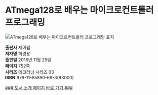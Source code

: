   
# ATmega128로 배우는 마이크로컨트롤러 프로그래밍
  
 ![ATmega128로 배우는 마이크로컨트롤러 프로그래밍 표지](http://image.yes24.com/momo/TopCate984/MidCate002/98311672.jpg)
  
**출판사** 제이펍  
**저자명** 허경용  
**출판일** 2016년 11월 25일  
**페이지** 752쪽  
**시리즈** 테크러닝 시리즈 03  
**ISBN** 979-11-85890-69-3(93000)  
  
[### 도서 소개 페이지 바로 가기 ###](http://jpub.tistory.com/632)  


